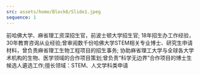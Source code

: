 ```yaml
---
src: assets/home/Block6/Slide1.jpeg
sequence: 1
---
```


<p class="text-black text-justify">前哈佛大学、麻省理工资深招生官，前波士顿大学招生官; 18年招生办工作经验，30年教育咨询从业经验;曾审阅数千份哈佛大学STEM相关专业博士、研究生申请材料，曾负责麻省理工生物工程项目的招生事务; 协助麻省理工大学与全球各大学术机构的生物、医学领域的合作项目策划;曾负责“科学无边界”合作项目的博士生候选人遴选工作;擅长领域：STEM、人文学科类申请</p>